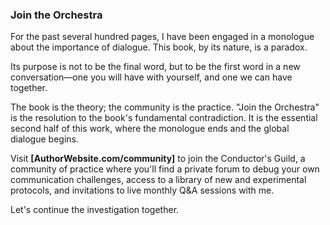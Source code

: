 ### **Join the Orchestra**

For the past several hundred pages, I have been engaged in a monologue about the importance of dialogue. This book, by its nature, is a paradox.

Its purpose is not to be the final word, but to be the first word in a new conversation—one you will have with yourself, and one we can have together.

The book is the theory; the community is the practice. "Join the Orchestra" is the resolution to the book's fundamental contradiction. It is the essential second half of this work, where the monologue ends and the global dialogue begins.

Visit **[AuthorWebsite.com/community]** to join the Conductor's Guild, a community of practice where you'll find a private forum to debug your own communication challenges, access to a library of new and experimental protocols, and invitations to live monthly Q&A sessions with me.

Let's continue the investigation together.
